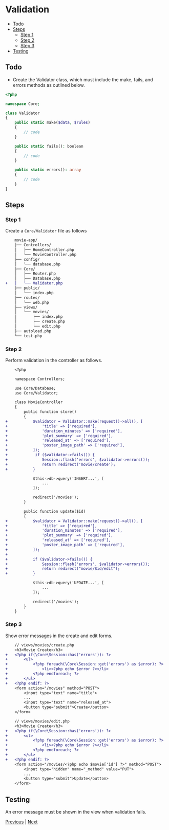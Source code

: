 # Validation <!-- omit from toc -->

- [Todo](#todo)
- [Steps](#steps)
  - [Step 1](#step-1)
  - [Step 2](#step-2)
  - [Step 3](#step-3)
- [Testing](#testing)

## Todo

- Create the Validator class, which must include the make, fails, and errors methods as outlined below.

```php
<?php

namespace Core;

class Validator
{
    public static make($data, $rules)
    {
        // code
    }

    public static fails(): boolean
    {
        // code
    }

    public static errors(): array
    {
        // code
    }
}
```

## Steps

### Step 1

Create a `Core/Validator` file as follows

```diff
    movie-app/
    ├── Controllers/
    │   ├── HomeController.php
    │   └── MovieController.php
    ├── config/
    │   └── database.php
    ├── Core/
    │   ├── Router.php
    │   ├── Database.php
+   │   └── Validator.php
    ├── public/
    │   └── index.php
    ├── routes/
    │   └── web.php
    ├── views/
    │   └── movies/
    │       ├── index.php
    │       ├── create.php
    │       └── edit.php
    ├── autoload.php
    └── test.php
```

### Step 2

Perform validation in the controller as follows.

```diff
    <?php

    namespace Controllers;

    use Core/Database;
    use Core/Validator;

    class MovieController
    {
        public function store()
        {
+           $validator = Validator::make(request()->all(), [
+               'title' => ['required'],
+               'duration_minutes' => ['required'],
+               'plot_summary' => ['required'],
+               'released_at' => ['required'],
+               'poster_image_path' => ['required'],
+           ]);
+            if ($validator->fails()) {
+               Session::flash('errors', $validator->errors());
+               return redirect('movie/create');
+           }

            $this->db->query('INSERT...', [
                ...
            ]);

            redirect('/movies');
        }

        public function update($id)
        {
+           $validator = Validator::make(request()->all(), [
+               'title' => ['required'],
+               'duration_minutes' => ['required'],
+               'plot_summary' => ['required'],
+               'released_at' => ['required'],
+               'poster_image_path' => ['required'],
+           ]);
+
+           if ($validator->fails()) {
+               Session::flash('errors', $validator->errors());
+               return redirect("movie/$id/edit");
+           }

            $this->db->query('UPDATE...', [
                ...
            ]);

            redirect('/movies');
        }
    }
```

### Step 3

Show error messages in the create and edit forms.

```diff
    // views/movies/create.php
    <h3>Movie Create</h3>
+   <?php if(\Core\Session::has('errors')): ?>
+       <ul>
+           <?php foreach(\Core\Session::get('errors') as $error): ?>
+               <li><?php echo $error ?></li>
+           <?php endforeach; ?>
+       </ul>
+   <?php endif: ?>
    <form action="/movies" method="POST">
        <input type="text" name="title">
        ...
        <input type="text" name="released_at">
        <button type="submit">Create</button>
    </form>
```

```diff
    // views/movies/edit.php
    <h3>Movie Create</h3>
+   <?php if(\Core\Session::has('errors')): ?>
+       <ul>
+           <?php foreach(\Core\Session::get('errors') as $error): ?>
+               <li><?php echo $error ?></li>
+           <?php endforeach; ?>
+       </ul>
+   <?php endif: ?>
    <form action="/movies/<?php echo $movie['id'] ?>" method="POST">
        <input type="hidden" name="_method" value="PUT">
        ...
        <button type="submit">Update</button>
    </form>
```

## Testing

An error message must be shown in the view when validation fails.

[Previous](./session.md) | [Next](./validation-rules.md)
